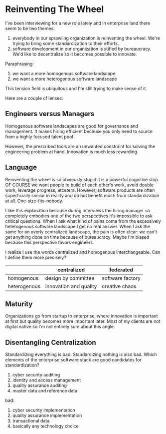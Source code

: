 # Reinventing The Wheel

I've been interviewing for a new role lately and in enterprise land there seem to be two themes:
1. everybody in our sprawling organization is reinventing the wheel. We're trying to bring some standardization to their efforts.
2. software development in our organization is stifled by bureaucracy. We'd like to decentralize so it becomes possible to innovate.

Paraphrasing:
1. we want a more homogenous software landscape
2. we want a more heterogenous software landscape

This tension field is ubiquitous and I'm still trying to make sense of it. 

Here are a couple of lenses:

## Engineers versus Managers

Homogenous software landscapes are good for governance and management. It makes hiring efficient because you only need to source from a highly focused talent pool

However, the prescribed tools are an unwanted constraint for solving the engineering problem at hand. Innovation is much less rewarding.

## Language

Reinventing the wheel is so obviously stupid it is a powerful cognitive stop. OF COURSE we want people to build of each other's work, avoid double work, leverage progress, etcetera. 
However, software products are often superficially similar in reality and do not benefit much from standardization at all. One-size-fits-nobody.

I like this explanation because during interviews the hiring manager so completely embodies one of the two perspectives it's impossible to ask critical questions. 
When I ask what kind of pains come from the excessively heterogenous software landscape I get no real answer.
When I ask the same for an overly centralized landscape, the pain is often clear: we can't get anything done on time because of bureaucracy. Maybe I'm biased because this perspective favors engineers.

I realize I use the words centralized and homogenous interchangeable. Can I define them more precisely?

|              | centralized            | federated        |
|--------------|------------------------|------------------|
| homogenous   | design by committee    | software factory |
| heterogenous | innovation and quality | creative chaos   |



## Maturity

Organizations go from startup to enterprise, where innovation is important at first but quality becomes more important later.
Most of my clients are not digital native so I'm not entirely sure about this angle.


## Disentangling Centralization

Standardizing everything is bad. Standardizing nothing is also bad. Which elements of the enterprise software stack are good candidates for standardization?

1. cyber security auditing
1. identity and access management
1. quality assurance auditing
1. master data and reference data

bad:
1. cyber security implementation
1. quality assurance implementation
1. transactional data
1. basically any technology choice